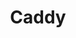---
git: https://github.com/mholt/caddy
logohandle: caddyserver
sort: caddyserver
title: Caddy
twitter: https://x.com/caddyserver
website: https://caddyserver.com/
wikipedia: https://en.wikipedia.org/wiki/Caddy_(web_server)
---